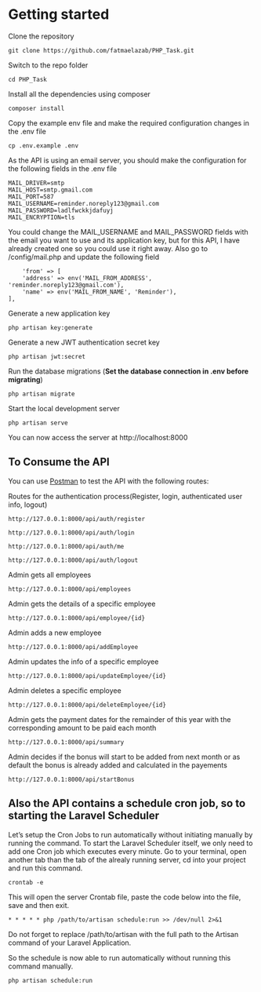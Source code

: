 
# Getting started

Clone the repository

    git clone https://github.com/fatmaelazab/PHP_Task.git

Switch to the repo folder

    cd PHP_Task

Install all the dependencies using composer

    composer install

Copy the example env file and make the required configuration changes in the .env file

    cp .env.example .env
    
As the API is using an email server, you should make the configuration for the following fields in the .env file

    MAIL_DRIVER=smtp
    MAIL_HOST=smtp.gmail.com
    MAIL_PORT=587
    MAIL_USERNAME=reminder.noreply123@gmail.com 
    MAIL_PASSWORD=ladlfwckkjdafuyj
    MAIL_ENCRYPTION=tls

You could change the MAIL_USERNAME and MAIL_PASSWORD fields with the email you want to use and its application key, but for this API, I have already created one so you could use it right away.
Also go to /config/mail.php and update the following field

        'from' => [
        'address' => env('MAIL_FROM_ADDRESS', 'reminder.noreply123@gmail.com'),
        'name' => env('MAIL_FROM_NAME', 'Reminder'),
    ],

Generate a new application key

    php artisan key:generate

Generate a new JWT authentication secret key

    php artisan jwt:secret

Run the database migrations (**Set the database connection in .env before migrating**)

    php artisan migrate

Start the local development server

    php artisan serve

You can now access the server at http://localhost:8000


## To Consume the API

You can use [Postman](https://www.getpostman.com/) to test the API with the following routes:

Routes for the authentication process(Register, login, authenticated user info, logout) 
    
    http://127.0.0.1:8000/api/auth/register

    http://127.0.0.1:8000/api/auth/login

    http://127.0.0.1:8000/api/auth/me

    http://127.0.0.1:8000/api/auth/logout


Admin gets all employees

    http://127.0.0.1:8000/api/employees

Admin gets the details of a specific employee

    http://127.0.0.1:8000/api/employee/{id}

Admin adds a new employee

    http://127.0.0.1:8000/api/addEmployee

Admin updates the info of a specific employee

    http://127.0.0.1:8000/api/updateEmployee/{id}

Admin deletes a specific employee

    http://127.0.0.1:8000/api/deleteEmployee/{id}

Admin gets the payment dates for the remainder of this year with the corresponding amount to be paid each month

    http://127.0.0.1:8000/api/summary

Admin decides if the bonus will start to be added from next month or as default the bonus is already added and calculated in the payements

    http://127.0.0.1:8000/api/startBonus



## Also the API contains a schedule cron job, so to starting the Laravel Scheduler

Let’s setup the Cron Jobs to run automatically without initiating manually by running the command. To start the Laravel Scheduler itself, we only need to add one Cron job which executes every minute. Go to your terminal, open another tab than the tab of the alrealy running server, cd into your project and run this command.

    crontab -e

This will open the server Crontab file, paste the code below into the file, save and then exit.

    * * * * * php /path/to/artisan schedule:run >> /dev/null 2>&1

Do not forget to replace /path/to/artisan with the full path to the Artisan command of your Laravel Application.

So the schedule is now able to run automatically without running this command manually.
    
    php artisan schedule:run


    
   





